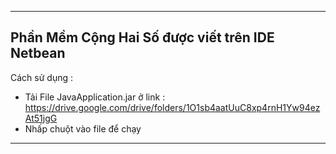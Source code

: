 -------------------------------------------------------------------------------
Phần Mềm Cộng Hai Số được viết trên IDE Netbean
-----------------------------------------------------------------------------
Cách sử dụng :
  - Tải File JavaApplication.jar ở link : https://drive.google.com/drive/folders/1O1sb4aatUuC8xp4rnH1Yw94ezAt51jgG 
  - Nhấp chuột vào file để chạy 
------------------------------------------------------------------------------
